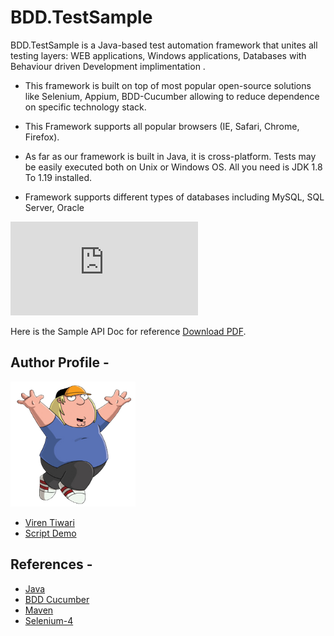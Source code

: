 # BDD.TestSample

BDD.TestSample is a Java-based test automation framework that unites all testing layers: WEB applications, Windows applications, Databases with Behaviour driven 
Development implimentation . 

* This framework is built on top of most popular open-source solutions like Selenium, Appium, BDD-Cucumber allowing to reduce dependence on specific technology stack.

* This Framework supports all popular browsers (IE, Safari, Chrome, Firefox).

* As far as our framework is built in Java, it is cross-platform. Tests may be easily executed both on Unix or Windows OS. All you need is JDK 1.8 To 1.19 installed.

* Framework supports different types of databases including MySQL, SQL Server, Oracle 

<object data="https://github.com/codeMightyNotFound404/TestAutomation.UISample/blob/main/src/test/resource/APIDoc/Document%2012.pdf" type="application/pdf" width="700px" height="700px">
    <embed src="https://github.com/codeMightyNotFound404/TestAutomation.UISample/blob/main/src/test/resource/APIDoc/Document%2012.pdf">
        <p>Here is the Sample API Doc for reference <a href="https://github.com/codeMightyNotFound404/TestAutomation.UISample/blob/main/src/test/resource/APIDoc/Document%2012.pdf">Download PDF</a>.</p>
    </embed>
</object>


## Author Profile - 
<img src="https://github.com/codeMightyNotFound404/BDD.TestSample/blob/main/SupportDocs/Chris_Griffin.png" width="200" height="200"/>

* [Viren Tiwari](https://www.linkedin.com/in/viren-tiwari-734b9b85/)
* [Script Demo](https://github.com/codeMightyNotFound404/BDD.TestSample/blob/main/src/test/resource/feature/PlaceOrder.feature)


## References - 
* [Java](https://docs.oracle.com/javase/8/docs/)
* [BDD Cucumber](https://cucumber.io/docs/guides/api-automation/?lang=java)
* [Maven](https://maven.apache.org/guides/)
* [Selenium-4](https://www.selenium.dev/selenium/docs/api/py/api.html)

